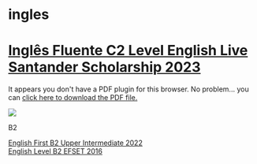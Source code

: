 # ingles

<h1><a href="https://github.com/luismendes070/ingles/blob/main/Certificates.pdf">Inglês Fluente C2 Level English Live Santander Scholarship 2023 </a></h1>
<object data="https://luismendes070.github.io/ingles/Certificates.pdf" type="application/pdf" width="100%" height="100%">
    <p>It appears you don't have a PDF plugin for this browser. No problem... you can <a href="https://luismendes070.github.io/ingles/Certificates.pdf">click here to download the PDF file.</a></p>
</object>

<img src="https://github.com/luismendes070/curriculo/blob/gh-pages/Teste%20de%20Ingl%C3%AAs%20Out%202018.PNG">

B2

<a href="https://www.efset.org/cert/9SJZ1J">English First B2 Upper Intermediate 2022</a>    
<a href="https://www.efset.org/cert/gGdEkx">English Level B2 EFSET 2016</a>
